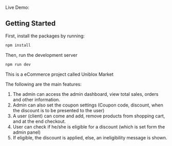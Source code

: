 Live Demo:

## Getting Started

First, install the packages by running:

```bash
npm install
```

Then, run the development server
```bash
npm run dev
```

This is a eCommerce project called Uniblox Market

The following are the main features:

1. The admin can access the admin dashboard, view total sales, orders and other information.
2. Admin can also set the coupon settings (Coupon code, discount, when the discount is to be presented to the user)
3. A user (client) can come and add, remove products from shopping cart, and at the end checkout.
4. User can check if he/she is eligible for a discount (which is set form the admin panel)
5. If eligible, the discount is applied, else, an ineligibility message is shown.